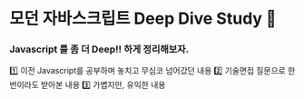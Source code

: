 # 모던 자바스크립트 Deep Dive Study 📝

### Javascript 를 좀 더 Deep!! 하게 정리해보자.

1️⃣ 이전 Javascript를 공부하며 놓치고 무심코 넘어갔던 내용
2️⃣ 기술면접 질문으로 한번이라도 받아본 내용
3️⃣ 가볍지만, 유익한 내용
